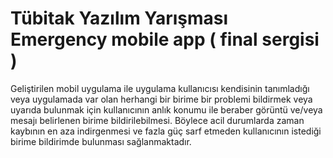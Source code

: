 # Tübitak Yazılım Yarışması Emergency mobile app ( final sergisi ) 
Geliştirilen mobil uygulama ile uygulama kullanıcısı kendisinin tanımladığı veya uygulamada 
var olan herhangi bir birime bir problemi bildirmek veya uyarıda bulunmak için 
kullanıcının anlık konumu ile beraber görüntü ve/veya mesajı belirlenen birime bildirilebilmesi.
Böylece acil durumlarda zaman kaybının en aza indirgenmesi
ve fazla güç sarf etmeden kullanıcının istediği birime bildirimde bulunması sağlanmaktadır.
